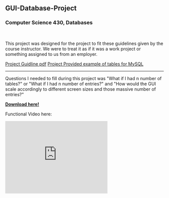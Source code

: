 <h2>GUI-Database-Project</h2>
<h3><strong>Computer Science 430, Databases</strong></h3>
<br/>
<p>This project was designed for the project to fit these guidelines given by the course instructor. We were to treat it as if it was a work project or something assigned to us from an employer.</p>
<a href="https://github.com/zach-bell/GUI-Database-Project/blob/master/Assignment-Documents/BigProject_18Fal_University_pre.pdf">Project Guidline pdf</a>
<a href="https://github.com/zach-bell/GUI-Database-Project/blob/master/Assignment-Documents/ER_HW_University-sol.pdf">Project Provided example of tables for MySQL</a>
<hr/>
<p>Questions I needed to fill during this project was "What if I had n number of tables?" or "What if I had n number of entries?" and "How would the GUI scale accordingly to different screen sizes and those massive number of entries?"</p>
<strong><a href="https://github.com/zach-bell/GUI-Database-Project/raw/master/Versions/UDatabase_executable_v1.0.jar">Download here!</a></strong>
<br/>
<p>Functional Video here:</p>
<embed src="https://github.com/zach-bell/GUI-Database-Project/raw/master/Assignment-Documents/UDatabase-version-1.mp4" width="325" height="230" allowfullscreen="true" />
